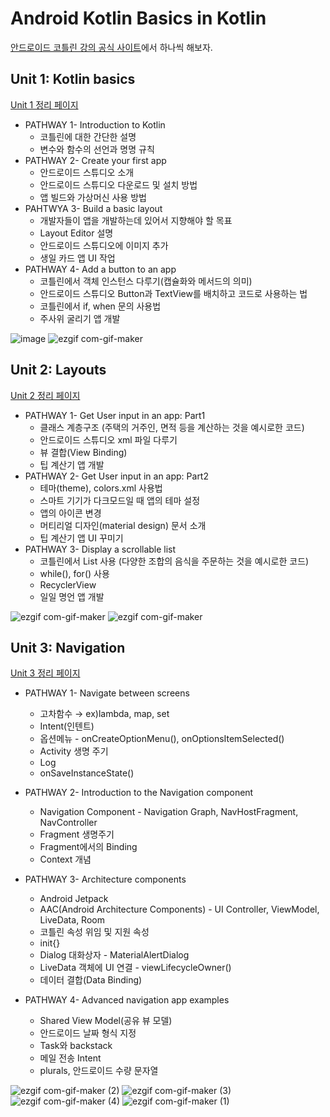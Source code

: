 # Android Kotlin Basics in Kotlin
[안드로이드 코틀린 강의 공식 사이트](https://developer.android.com/courses/android-basics-kotlin/course)에서 하나씩 해보자.

## Unit 1: Kotlin basics
[Unit 1 정리 페이지](https://github.com/OhGyong/Android-Kotlin-Basics-in-Kotlin/tree/master/Unit%201-%20Kotlin%20basics)
- PATHWAY 1- Introduction to Kotlin
    - 코틀린에 대한 간단한 설명
    - 변수와 함수의 선언과 명명 규칙
- PATHWAY 2- Create your first app
    - 안드로이드 스튜디오 소개
    - 안드로이드 스튜디오 다운로드 및 설치 방법
    - 앱 빌드와 가상머신 사용 방법
- PAHTWYA 3- Build a basic layout
    - 개발자들이 앱을 개발하는데 있어서 지향해야 할 목표
    - Layout Editor 설명
    - 안드로이드 스튜디오에 이미지 추가
    - 생일 카드 앱 UI 작업
- PATHWAY 4- Add a button to an app
    - 코틀린에서 객체 인스턴스 다루기(캡슐화와 메서드의 의미)
    - 안드로이드 스튜디오 Button과 TextView를 배치하고 코드로 사용하는 법
    - 코틀린에서 if, when 문의 사용법
    - 주사위 굴리기 앱 개발

![image](https://user-images.githubusercontent.com/52282493/131112294-d580f86d-74e4-4dcd-b1ce-19ae1a755dc7.png)
![ezgif com-gif-maker](https://user-images.githubusercontent.com/52282493/131113966-0fc3491d-e814-445f-b521-67324ecee10a.gif)

## Unit 2: Layouts
[Unit 2 정리 페이지](https://github.com/OhGyong/Android-Kotlin-Basics-in-Kotlin/tree/master/Unit%202-%20Layouts)
- PATHWAY 1- Get User input in an app: Part1
    - 클래스 계층구조 (주택의 거주인, 면적 등을 계산하는 것을 예시로한 코드)
    - 안드로이드 스튜디오 xml 파일 다루기
    - 뷰 결합(View Binding)
    - 팁 계산기 앱 개발
- PATHWAY 2- Get User input in an app: Part2
    - 테마(theme), colors.xml 사용법
    - 스마트 기기가 다크모드일 때 앱의 테마 설정
    - 앱의 아이콘 변경
    - 머티리얼 디자인(material design) 문서 소개
    - 팁 계산기 앱 UI 꾸미기
- PATHWAY 3- Display a scrollable list
    - 코틀린에서 List 사용 (다양한 조합의 음식을 주문하는 것을 예시로한 코드)
    - while(), for() 사용
    - RecyclerView
    - 일일 명언 앱 개발

![ezgif com-gif-maker](https://user-images.githubusercontent.com/52282493/131114885-afbb6739-26a2-4700-a26c-51aea34f0d1c.gif)
![ezgif com-gif-maker](https://user-images.githubusercontent.com/52282493/131115224-525d44dc-7303-4bf6-87b2-89e0a50cc280.gif)

## Unit 3: Navigation
[Unit 3 정리 페이지](https://github.com/OhGyong/Android-Kotlin-Basics-in-Kotlin/tree/master/Unit%203-%20Navigation)
- PATHWAY 1- Navigate between screens
    - 고차함수 → ex)lambda, map, set
    - Intent(인텐트)
    - 옵션메뉴 - onCreateOptionMenu(), onOptionsItemSelected()
    - Activity 생명 주기
    - Log
    - onSaveInstanceState()

- PATHWAY 2- Introduction to the Navigation component
    - Navigation Component - Navigation Graph, NavHostFragment, NavController
    - Fragment 생명주기
    - Fragment에서의 Binding
    - Context 개념

- PATHWAY 3- Architecture components
    - Android Jetpack
    - AAC(Android Architecture Components) - UI Controller, ViewModel, LiveData, Room
    - 코틀린 속성 위임 및 지원 속성
    - init{}
    - Dialog 대화상자 - MaterialAlertDialog
    - LiveData 객체에 UI 연결 - viewLifecycleOwner()
    - 데이터 결합(Data Binding)

- PATHWAY 4- Advanced navigation app examples
    - Shared View Model(공유 뷰 모델)
    - 안드로이드 날짜 형식 지정
    - Task와 backstack
    - 메일 전송 Intent
    - plurals, 안드로이드 수량 문자열
    
![ezgif com-gif-maker (2)](https://user-images.githubusercontent.com/52282493/135745872-b1aa4305-8735-4c51-b589-375f870601f9.gif)
![ezgif com-gif-maker (3)](https://user-images.githubusercontent.com/52282493/135745985-ab23ce7c-eba3-4031-aa3d-6fdfe9204121.gif)
![ezgif com-gif-maker (4)](https://user-images.githubusercontent.com/52282493/135746062-fb8f581b-fdbb-4bae-8f96-93d06bdab4d9.gif)
![ezgif com-gif-maker (1)](https://user-images.githubusercontent.com/52282493/135745388-4fb3e171-a937-402b-b096-db255be3e055.gif)